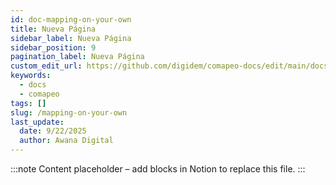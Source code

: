 ```yaml
---
id: doc-mapping-on-your-own
title: Nueva Página
sidebar_label: Nueva Página
sidebar_position: 9
pagination_label: Nueva Página
custom_edit_url: https://github.com/digidem/comapeo-docs/edit/main/docs/getting-started---essentials/mapping-on-your-own.md
keywords:
  - docs
  - comapeo
tags: []
slug: /mapping-on-your-own
last_update:
  date: 9/22/2025
  author: Awana Digital
---
```


<!-- Placeholder content generated automatically because the Notion page is missing a Website Block. -->

:::note
Content placeholder – add blocks in Notion to replace this file.
:::
